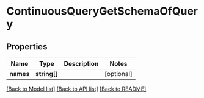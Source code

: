 # ContinuousQueryGetSchemaOfQuery

## Properties
Name | Type | Description | Notes
------------ | ------------- | ------------- | -------------
**names** | **string[]** |  | [optional] 

[[Back to Model list]](../README.md#documentation-for-models) [[Back to API list]](../README.md#documentation-for-api-endpoints) [[Back to README]](../README.md)


